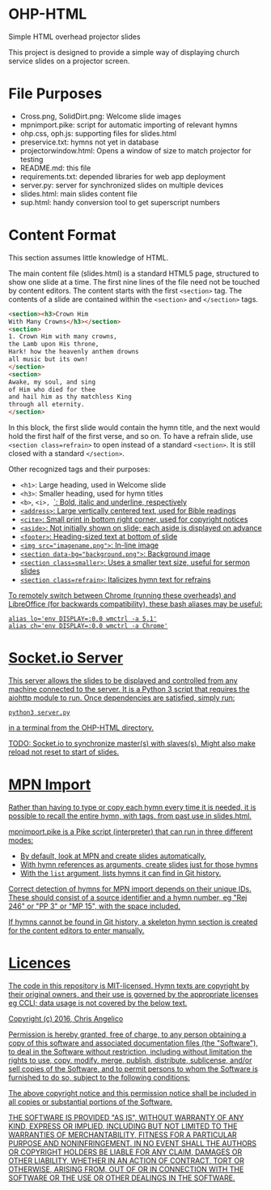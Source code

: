 # OHP-HTML
Simple HTML overhead projector slides

This project is designed to provide a simple way of displaying church service
slides on a projector screen.

File Purposes
=============

- Cross.png, SolidDirt.png: Welcome slide images
- mpnimport.pike: script for automatic importing of relevant hymns
- ohp.css, oph.js: supporting files for slides.html
- preservice.txt: hymns not yet in database
- projectorwindow.html: Opens a window of size to match projector for testing
- README.md: this file
- requirements.txt: depended libraries for web app deployment
- server.py: server for synchronized slides on multiple devices
- slides.html: main slides content file
- sup.html: handy conversion tool to get superscript numbers

Content Format
==============

This section assumes little knowledge of HTML.

The main content file (slides.html) is a standard HTML5 page, structured to
show one slide at a time. The first nine lines of the file need not be touched
by content editors. The content starts with the first `<section>` tag. The
contents of a slide are contained within the `<section>` and `</section>` tags.

```html
<section><h3>Crown Him
With Many Crowns</h3></section>
<section>
1. Crown Him with many crowns,
the Lamb upon His throne,
Hark! how the heavenly anthem drowns
all music but its own!
</section>
<section>
Awake, my soul, and sing
of Him who died for thee
and hail him as thy matchless King
through all eternity.
</section>
```

In this block, the first slide would contain the hymn title, and the next would
hold the first half of the first verse, and so on. To have a refrain slide, use
`<section class=refrain>` to open instead of a standard `<section>`. It is
still closed with a standard `</section>`.

Other recognized tags and their purposes:

- `<h1>`: Large heading, used in Welcome slide
- `<h3>`: Smaller heading, used for hymn titles
- `<b>`, `<i>, `<u>`: Bold, italic and underline, respectively
- `<address>`: Large vertically centered text, used for Bible readings
- `<cite>`: Small print in bottom right corner, used for copyright notices
- `<aside>`: Not initially shown on slide; each aside is displayed on advance
- `<footer>`: Heading-sized text at bottom of slide
- `<img src="imagename.png">`: In-line image
- `<section data-bg="background.png">`: Background image
- `<section class=smaller>`: Uses a smaller text size, useful for sermon slides
- `<section class=refrain>`: Italicizes hymn text for refrains

To remotely switch between Chrome (running these overheads) and LibreOffice
(for backwards compatibility), these bash aliases may be useful:

    alias lo='env DISPLAY=:0.0 wmctrl -a 5.1'
    alias ch='env DISPLAY=:0.0 wmctrl -a Chrome'

Socket.io Server
================

This server allows the slides to be displayed and controlled from any machine
connected to the server. It is a Python 3 script that requires the aiohttp
module to run. Once dependencies are satisfied, simply run:

    python3 server.py
    
in a terminal from the OHP-HTML directory.

TODO: Socket.io to synchronize master(s) with slaves(s). Might also make reload
not reset to start of slides.

MPN Import
==========

Rather than having to type or copy each hymn every time it is needed, it is
possible to recall the entire hymn, with tags, from past use in slides.html.

mpnimport.pike is a Pike script ([interpreter](https://pike.lysator.liu.se/))
that can run in three different modes:
- By default, look at [MPN][1] and create slides automatically.
- With hymn references as arguments, create slides just for those hymns
- With the `list` argument, lists hymns it can find in Git history.

Correct detection of hymns for MPN import depends on their unique IDs. These
should consist of a source identifier and a hymn number, eg "Rej 246" or "PP 3"
or "MP 15", with the space included.

If hymns cannot be found in Git history, a skeleton hymn section is created for
the content editors to enter manually.

Licences
========

The code in this repository is MIT-licensed. Hymn texts are copyright by their
original owners, and their use is governed by the appropriate licenses eg CCLI;
data usage is not covered by the below text.

Copyright (c) 2016, Chris Angelico

Permission is hereby granted, free of charge, to any person obtaining a copy of 
this software and associated documentation files (the "Software"), to deal in 
the Software without restriction, including without limitation the rights to 
use, copy, modify, merge, publish, distribute, sublicense, and/or sell copies 
of the Software, and to permit persons to whom the Software is furnished to do 
so, subject to the following conditions:

The above copyright notice and this permission notice shall be included in all 
copies or substantial portions of the Software.

THE SOFTWARE IS PROVIDED "AS IS", WITHOUT WARRANTY OF ANY KIND, EXPRESS OR 
IMPLIED, INCLUDING BUT NOT LIMITED TO THE WARRANTIES OF MERCHANTABILITY, 
FITNESS FOR A PARTICULAR PURPOSE AND NONINFRINGEMENT. IN NO EVENT SHALL THE 
AUTHORS OR COPYRIGHT HOLDERS BE LIABLE FOR ANY CLAIM, DAMAGES OR OTHER 
LIABILITY, WHETHER IN AN ACTION OF CONTRACT, TORT OR OTHERWISE, ARISING FROM, 
OUT OF OR IN CONNECTION WITH THE SOFTWARE OR THE USE OR OTHER DEALINGS IN THE 
SOFTWARE.

[1]: http://gideon.kepl.com.au:8000/mpn_read.html#sundaymusic
